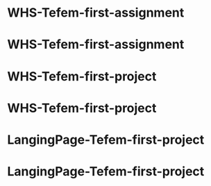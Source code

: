 # WHS-Tefem-first-assignment
# WHS-Tefem-first-assignment
# WHS-Tefem-first-project
# WHS-Tefem-first-project
# LangingPage-Tefem-first-project
# LangingPage-Tefem-first-project
